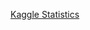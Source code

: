 [Kaggle Statistics](https://www.kaggle.com/datasets/unitednations/global-food-agriculture-statistics)
